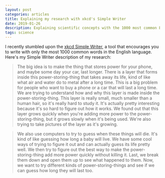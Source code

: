 ```yaml
---
layout: post
categories: articles
title: Explaining my research with xkcd's Simple Writer
date: 2019-01-26
description: Explaining scientific concepts with the 1000 most common English words
tags: science
---
```


I recently stumbled upon the [xkcd Simple Writer](https://xkcd.com/simplewriter/),
a tool that encourages you to write with only the most 1000 common words in the
English language. Here's my Simple Writer description of my research:

>The big idea is to make the thing that stores power for your phone, and maybe some day your car, last longer. There is a layer that forms inside this power-storing-thing that takes away its life, kind of like what air and water do to metal after a long time. This is a big problem for people who want to buy a phone or a car that will last a long time. We are trying to understand how and why this layer is made inside the power-storing-thing. This layer is really small, much smaller than a human hair, so it's really hard to study it. It's actually pretty interesting because it's so hard to figure out how it works. We found out that this layer grows quickly when you're adding more power to the power-storing-thing, but it grows slowly when it's being used. We're also trying to take pictures of the layer as it's growing.

>We also use computers to try to guess when these things will die. It's kind of like guessing how long a baby will live. We have some cool ways of trying to figure it out and can actually guess its life pretty well. We then try to figure out the best way to make the power-storing-thing add more power quickly without killing it. Last, we break them down and open them up to see what happened to them. Now, we want to try different kinds of power-storing-things and see if we can guess how long they will last too.
